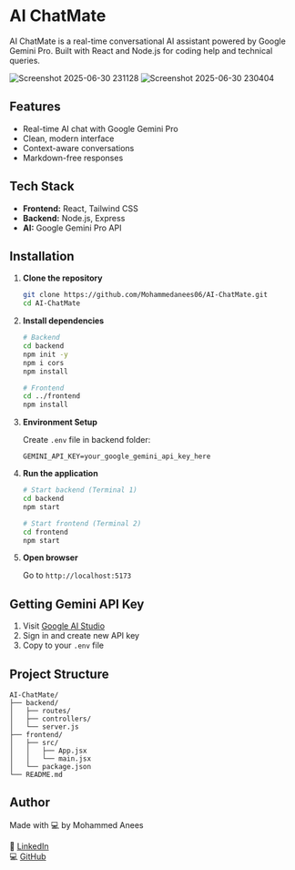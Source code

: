 # AI ChatMate

AI ChatMate is a real-time conversational AI assistant powered by Google Gemini Pro. Built with React and Node.js for coding help and technical queries.


![Screenshot 2025-06-30 231128](https://github.com/user-attachments/assets/6a04f668-cef4-4310-985c-5c2826fd1958)
![Screenshot 2025-06-30 230404](https://github.com/user-attachments/assets/2fbe1a1f-457f-4a2c-be6b-06dbd4c1a23b)


## Features

- Real-time AI chat with Google Gemini Pro
- Clean, modern interface
- Context-aware conversations
- Markdown-free responses

## Tech Stack

- **Frontend:** React, Tailwind CSS
- **Backend:** Node.js, Express
- **AI:** Google Gemini Pro API

## Installation

1. **Clone the repository**
   ```bash
   git clone https://github.com/Mohammedanees06/AI-ChatMate.git
   cd AI-ChatMate
   ```

2. **Install dependencies**
   ```bash
   # Backend
   cd backend
   npm init -y
   npm i cors
   npm install
   
   # Frontend
   cd ../frontend
   npm install
   ```

3. **Environment Setup**
   
   Create `.env` file in backend folder:
   ```env
   GEMINI_API_KEY=your_google_gemini_api_key_here
   ```

4. **Run the application**
   ```bash
   # Start backend (Terminal 1)
   cd backend
   npm start
   
   # Start frontend (Terminal 2)
   cd frontend
   npm start
   ```

5. **Open browser**
   
   Go to `http://localhost:5173`

## Getting Gemini API Key

1. Visit [Google AI Studio](https://makersuite.google.com/app/apikey)
2. Sign in and create new API key
3. Copy to your `.env` file

## Project Structure

```
AI-ChatMate/
├── backend/
│   ├── routes/
│   ├── controllers/
│   └── server.js
├── frontend/
│   ├── src/
│   │   ├── App.jsx
│   │   └── main.jsx
│   └── package.json
└── README.md
```

## Author

 Made with 💻 by Mohammed Anees  

🔗 [LinkedIn](https://linkedin.com/in/mohammedaneesdev)  
💻 [GitHub](https://github.com/Mohammedanees06)
